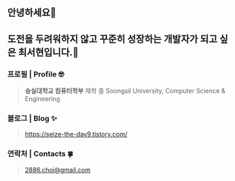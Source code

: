 ## 안녕하세요🙂
## 도전을 두려워하지 않고 꾸준히 성장하는 개발자가 되고 싶은 최서현입니다.🐥

### 프로필 | Profile 🤓
> **숭실대학교 컴퓨터학부** 재학 중
> Soongsil University, Computer Science & Engineering

### 블로그 | Blog ✨
> https://seize-the-day9.tistory.com/

### 연락처 | Contacts 🍀
> 2886.choi@gmail.com
